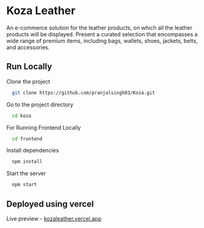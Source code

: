 # Koza Leather 
An e-commerce solution for the leather products, on which all the leather products will be
displayed. Present a curated selection that encompasses a wide range of premium items,
including bags, wallets, shoes, jackets, belts, and accessories.

## Run Locally

Clone the project

```bash
  git clone https://github.com/pranjalsingh03/Koza.git
```

Go to the project directory

```bash
  cd koza 
```
For Running Frontend Locally
```bash
  cd frontend
```

Install dependencies

```bash
  npm install
```

Start the server

```bash
  npm start
```

## Deployed using vercel

Live preview - [kozaleather.vercel.app](https://kozaleather.vercel.app/)
